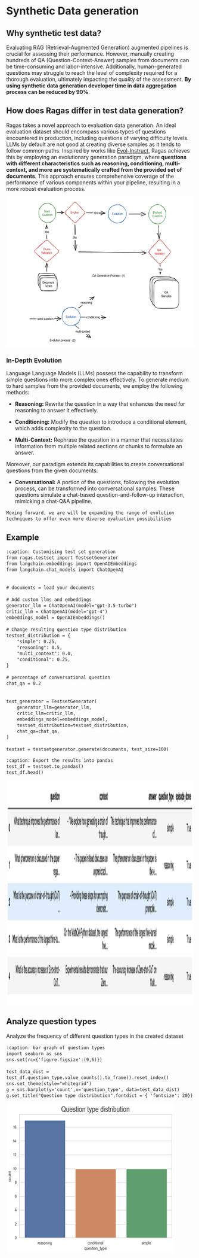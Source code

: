 # Synthetic Data generation 

## Why synthetic test data?

Evaluating RAG (Retrieval-Augmented Generation) augmented pipelines is crucial for assessing their performance. However, manually creating hundreds of QA (Question-Context-Answer) samples from documents can be time-consuming and labor-intensive. Additionally, human-generated questions may struggle to reach the level of complexity required for a thorough evaluation, ultimately impacting the quality of the assessment. **By using synthetic data generation developer time in data aggregation process can be reduced by 90%**. 

## How does Ragas differ in test data generation?

Ragas takes a novel approach to evaluation data generation. An ideal evaluation dataset should encompass various types of questions encountered in production, including questions of varying difficulty levels. LLMs by default are not good at creating diverse samples as it tends to follow common paths. Inspired by works like [Evol-Instruct](https://arxiv.org/abs/2304.12244), Ragas achieves this by employing an evolutionary generation paradigm, where **questions with different characteristics such as reasoning, conditioning, multi-context, and more are systematically crafted from the provided set of documents**. This approach ensures comprehensive coverage of the performance of various components within your pipeline, resulting in a more robust evaluation process.

<p align="center">
<img src="../_static/imgs/eval-evolve.png" alt="evol-generate" width="600" height="400" />
</p>


### In-Depth Evolution

Language Language Models (LLMs) possess the capability to transform simple questions into more complex ones effectively. To generate medium to hard samples from the provided documents, we employ the following methods:

- **Reasoning:** Rewrite the question in a way that enhances the need for reasoning to answer it effectively.

- **Conditioning:** Modify the question to introduce a conditional element, which adds complexity to the question.

- **Multi-Context:** Rephrase the question in a manner that necessitates information from multiple related sections or chunks to formulate an answer.

Moreover, our paradigm extends its capabilities to create conversational questions from the given documents:

- **Conversational:** A portion of the questions, following the evolution process, can be transformed into conversational samples. These questions simulate a chat-based question-and-follow-up interaction, mimicking a chat-Q&A pipeline.

```{note}
Moving forward, we are will be expanding the range of evolution techniques to offer even more diverse evaluation possibilities
```


## Example

```{code-block} python
:caption: Customising test set generation 
from ragas.testset import TestsetGenerator
from langchain.embeddings import OpenAIEmbeddings
from langchain.chat_models import ChatOpenAI


# documents = load your documents

# Add custom llms and embeddings
generator_llm = ChatOpenAI(model="gpt-3.5-turbo")
critic_llm = ChatOpenAI(model="gpt-4")
embeddings_model = OpenAIEmbeddings()

# Change resulting question type distribution
testset_distribution = {
    "simple": 0.25,
    "reasoning": 0.5,
    "multi_context": 0.0,
    "conditional": 0.25,
}

# percentage of conversational question
chat_qa = 0.2


test_generator = TestsetGenerator(
    generator_llm=generator_llm,
    critic_llm=critic_llm,
    embeddings_model=embeddings_model,
    testset_distribution=testset_distribution,
    chat_qa=chat_qa,
)

testset = testsetgenerator.generate(documents, test_size=100)

```

```{code-block} python 
:caption: Export the results into pandas
test_df = testset.to_pandas()
test_df.head()
```

<p align="left">
<img src="../_static/imgs/testset_output.png" alt="test-outputs" width="800" height="600" />
</p>


## Analyze question types

 Analyze the frequency of different question types in the created dataset

 ```{code-block} python
 :caption: bar graph of question types
import seaborn as sns
sns.set(rc={'figure.figsize':(9,6)})

test_data_dist = test_df.question_type.value_counts().to_frame().reset_index()
sns.set_theme(style="whitegrid")
g = sns.barplot(y='count',x='question_type', data=test_data_dist)
g.set_title("Question type distribution",fontdict = { 'fontsize': 20})
 ```

<p align="left">
<img src="../_static/imgs/question_types.png" alt="test-outputs" width="450" height="400" />
</p>